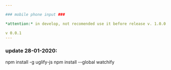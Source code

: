 ```yaml
---

### mobile phone input ###

*attention:* in develop, not recomended use it before release v. 1.0.0

v 0.0.1
---
```

### update 28-01-2020: ###

npm install -g uglify-js
npm install --global watchify
